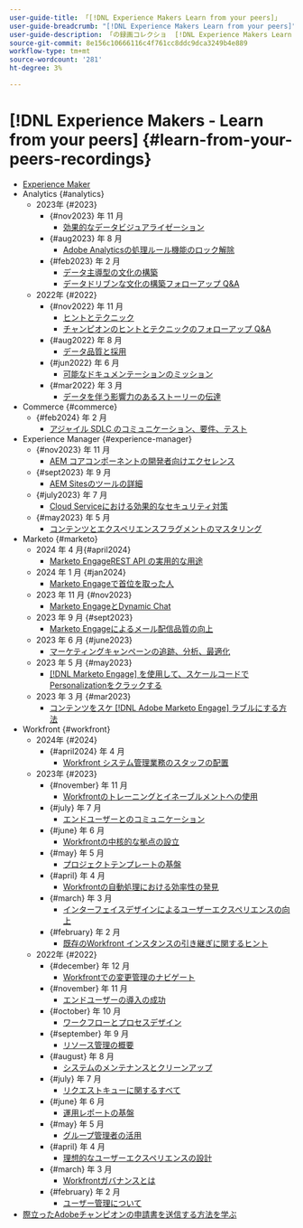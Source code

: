 ```yaml
---
user-guide-title: 「[!DNL Experience Makers Learn from your peers]」
user-guide-breadcrumb: "[!DNL Experience Makers Learn from your peers]"
user-guide-description: 「の録画コレクショ  [!DNL Experience Makers Learn from your peers]」
source-git-commit: 8e156c10666116c4f761cc8ddc9dca3249b4e889
workflow-type: tm+mt
source-wordcount: '281'
ht-degree: 3%

---
```



# [!DNL Experience Makers - Learn from your peers] {#learn-from-your-peers-recordings}

+ [Experience Maker](overview.md)
+ Analytics {#analytics}
   + 2023年 {#2023}
      + {#nov2023} 年 11 月
         + [効果的なデータビジュアライゼーション](analytics/nov2023/impactful-data-visualizations.md)
      + {#aug2023} 年 8 月
         + [Adobe Analyticsの処理ルール機能のロック解除](analytics/aug2023/processing-rules.md)
      + {#feb2023} 年 2 月
         + [データ主導型の文化の構築](analytics/feb2023/data-driven-culture.md)
         + [データドリブンな文化の構築フォローアップ Q&amp;A](analytics/feb2023/data-driven-culture-q-and-a.md)
   + 2022年 {#2022}
      + {#nov2022} 年 11 月
         + [ヒントとテクニック](analytics/nov2022/tips-and-tricks.md)
         + [チャンピオンのヒントとテクニックのフォローアップ Q&amp;A](analytics/nov2022/tips-and-tricks-q-and-a.md)
      + {#aug2022} 年 8 月
         + [データ品質と採用](analytics/aug2022/data-quality.md)
      + {#jun2022} 年 6 月
         + [可能なドキュメンテーションのミッション](analytics/june2022/mission-possible.md)
      + {#mar2022} 年 3 月
         + [データを伴う影響力のあるストーリーの伝達](analytics/mar2022/stories-with-data.md)
+ Commerce {#commerce}
   + {#feb2024} 年 2 月
      + [アジャイル SDLC のコミュニケーション、要件、テスト](commerce/2024/agile-sdlc.md)
+ Experience Manager {#experience-manager}
   + {#nov2023} 年 11 月
      + [AEM コアコンポーネントの開発者向けエクセレンス](experience-manager/nov2023/core-components.md)
   + {#sept2023} 年 9 月
      + [AEM Sitesのツールの詳細](experience-manager/sept2023/aem-sites-tools.md)
   + {#july2023} 年 7 月
      + [Cloud Serviceにおける効果的なセキュリティ対策 ](experience-manager/july2023/effective-security-strategies-in-cloud-service.md)
   + {#may2023} 年 5 月
      + [コンテンツとエクスペリエンスフラグメントのマスタリング](experience-manager/may2023/mastering-content-and-experience-fragments.md)
+ Marketo {#marketo}
   + 2024 年 4 月{#april2024}
      + [Marketo EngageREST API の実用的な用途](marketo/april2024/practical-applications-of-marketo-engage-rest-api.md)
   + 2024 年 1 月 {#jan2024}
      + [Marketo Engageで首位を取った人](marketo/jan2024/person-scoring-mastery.md)
   + 2023 年 11 月 {#nov2023}
      + [Marketo EngageとDynamic Chat](marketo/nov2023/dynamic-chat.md)
   + 2023 年 9 月 {#sept2023}
      + [Marketo Engageによるメール配信品質の向上](marketo/sept2023/email-deliverability.md)
   + 2023 年 6 月 {#june2023}
      + [マーケティングキャンペーンの追跡、分析、最適化](marketo/june2023/marketing-campaigns.md)
   + 2023 年 5 月 {#may2023}
      + [ [!DNL Marketo Engage] を使用して、スケールコードでPersonalizationをクラックする](marketo/may2023/personalization-at-scale.md)
   + 2023 年 3 月 {#mar2023}
      + [コンテンツをスケ  [!DNL Adobe Marketo Engage]  ラブルにする方法](marketo/mar2023/templates-tokens-teamwork.md)
+ Workfront {#workfront}
   + 2024年 {#2024}
      + {#april2024} 年 4 月
         + [Workfront システム管理業務のスタッフの配置](workfront/2024/04/staffing-your-workfront-system-admin-practice.md)
   + 2023年 {#2023}
      + {#november} 年 11 月
         + [Workfrontのトレーニングとイネーブルメントへの使用](workfront/2023/11/using-workfront-for-training-and-enablement.md)
      + {#july} 年 7 月
         + [エンドユーザーとのコミュニケーション](workfront/2023/07/communicating-with-end-users.md)
      + {#june} 年 6 月
         + [Workfrontの中核的な拠点の設立](workfront/2023/06/establishing-a-workfront-center-of-excellence.md)
      + {#may} 年 5 月
         + [プロジェクトテンプレートの基盤](workfront/2023/05/foundations-of-project-templates.md)
      + {#april} 年 4 月
         + [Workfrontの自動処理における効率性の発見](workfront/2023/04/finding-efficiencies-in-workfront-automation.md)
      + {#march} 年 3 月
         + [インターフェイスデザインによるユーザーエクスペリエンスの向上](workfront/2023/03/improving-user-experience-with-interface-design.md)
      + {#february} 年 2 月
         + [既存のWorkfront インスタンスの引き継ぎに関するヒント](workfront/2023/02/tips-for-taking-over-an-existing-workfront-instance.md)
   + 2022年 {#2022}
      + {#december} 年 12 月
         + [Workfrontでの変更管理のナビゲート](workfront/2022/12/navigating-change-management.md)
      + {#november} 年 11 月
         + [エンドユーザーの導入の成功](workfront/2022/11/successful-end-user-adoption.md)
      + {#october} 年 10 月
         + [ワークフローとプロセスデザイン](workfront/2022/10/workflow-and-process-design.md)
      + {#september} 年 9 月
         + [リソース管理の概要](workfront/2022/09/getting-started-with-resource-management.md)
      + {#august} 年 8 月
         + [システムのメンテナンスとクリーンアップ](workfront/2022/08/system-maintenance-and-cleanup.md)
      + {#july} 年 7 月
         + [リクエストキューに関するすべて](workfront/2022/07/all-about-request-queues.md)
      + {#june} 年 6 月
         + [運用レポートの基盤](workfront/2022/06/foundations-of-operational-reporting.md)
      + {#may} 年 5 月
         + [グループ管理者の活用](workfront/2022/05/leveraging-the-group-admin.md)
      + {#april} 年 4 月
         + [理想的なユーザーエクスペリエンスの設計](workfront/2022/04/designing-an-ideal-user-experience.md)
      + {#march} 年 3 月
         + [Workfrontガバナンスとは](workfront/2022/03/what-is-workfront-governance.md)
      + {#february} 年 2 月
         + [ユーザー管理について](workfront/2022/02/understanding-user-management.md)
+ [際立ったAdobeチャンピオンの申請書を送信する方法を学ぶ](./adobe-champion-application.md)

